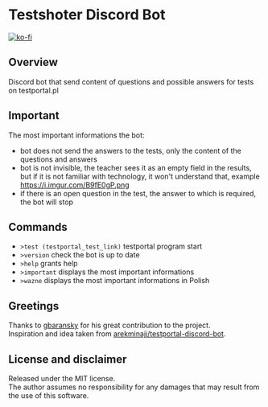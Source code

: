 # Testshoter Discord Bot

[![ko-fi](https://ko-fi.com/img/githubbutton_sm.svg)](https://ko-fi.com/Q5Q83N219)

## Overview

Discord bot that send content of questions and possible answers for tests on testportal.pl

## Important

The most important informations the bot:

- bot does not send the answers to the tests, only the content of the questions and answers
- bot is not invisible, the teacher sees it as an empty field in the results, but if it is not familiar with technology, it won't understand that, example <https://i.imgur.com/B9fE0gP.png>
- if there is an open question in the test, the answer to which is required, the bot will stop

## Commands

- `>test (testportal_test_link)` testportal program start
- `>version` check the bot is up to date
- `>help` grants help
- `>important` displays the most important informations
- `>wazne` displays the most important informations in Polish

## Greetings

Thanks to [gbaransky](https://github.com/gbaranski) for his great contribution to the project.  
Inspiration and idea taken from [arekminajj/testportal-discord-bot](https://github.com/arekminajj/testportal-discord-bot).

## License and disclaimer

Released under the MIT license.  
The author assumes no responsibility for any damages that may result from the use of this software.
